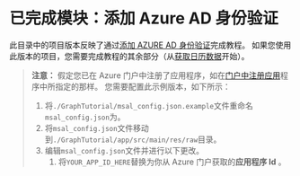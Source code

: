 # <a name="completed-module-add-azure-ad-authentication"></a>已完成模块：添加 Azure AD 身份验证

此目录中的项目版本反映了通过[添加 AZURE AD 身份验证](https://docs.microsoft.com/graph/tutorials/android?tutorial-step=3)完成教程。 如果您使用此版本的项目，您需要完成教程的其余部分（从[获取日历数据](https://docs.microsoft.com/graph/tutorials/android?tutorial-step=4)开始）。

> **注意：** 假定您已在 Azure 门户中注册了应用程序，如在[门户中注册应用](https://docs.microsoft.com/graph/tutorials/android?tutorial-step=2)程序中所指定的那样。 您需要配置此示例版本，如下所示：
>
> 1. 将`./GraphTutorial/msal_config.json.example`文件重命名`msal_config.json`为。
> 1. 将`msal_config.json`文件移动到`./GraphTutorial/app/src/main/res/raw`目录。
> 1. 编辑`msal_config.json`文件并进行以下更改。
>     1. 将`YOUR_APP_ID_HERE`替换为你从 Azure 门户获取的**应用程序 Id** 。
